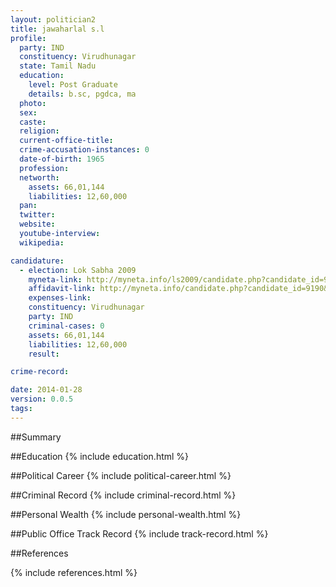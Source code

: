 ```yaml
---
layout: politician2
title: jawaharlal s.l
profile: 
  party: IND
  constituency: Virudhunagar
  state: Tamil Nadu
  education: 
    level: Post Graduate
    details: b.sc, pgdca, ma
  photo: 
  sex: 
  caste: 
  religion: 
  current-office-title: 
  crime-accusation-instances: 0
  date-of-birth: 1965
  profession: 
  networth: 
    assets: 66,01,144
    liabilities: 12,60,000
  pan: 
  twitter: 
  website: 
  youtube-interview: 
  wikipedia: 

candidature: 
  - election: Lok Sabha 2009
    myneta-link: http://myneta.info/ls2009/candidate.php?candidate_id=9190
    affidavit-link: http://myneta.info/candidate.php?candidate_id=9190&scan=original
    expenses-link: 
    constituency: Virudhunagar 
    party: IND
    criminal-cases: 0
    assets: 66,01,144
    liabilities: 12,60,000
    result:  

crime-record: 

date: 2014-01-28
version: 0.0.5
tags: 
---
```

##Summary


##Education
{% include education.html %}


##Political Career
{% include political-career.html %}


##Criminal Record
{% include criminal-record.html %}


##Personal Wealth
{% include personal-wealth.html %}


##Public Office Track Record
{% include track-record.html %}


##References


{% include references.html %}